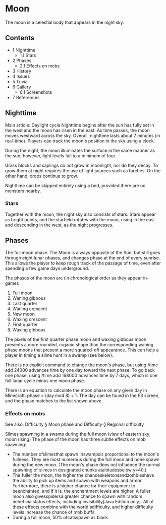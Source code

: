# Moon
The moon is a celestial body that appears in the night sky.

## Contents
- 1 Nighttime
	- 1.1 Stars
- 2 Phases
	- 2.1 Effects on mobs
- 3 History
- 4 Issues
- 5 Trivia
- 6 Gallery
	- 6.1 Screenshots
- 7 References

## Nighttime
Main article: Daylight cycle
Nighttime begins after the sun has fully set in the west and the moon has risen in the east. As time passes, the moon moves westward across the sky. Overall, nighttime lasts about 7 minutes (in real-time). Players can track the moon's position in the sky using a clock.

During the night, the moon illuminates the surface in the same manner as the sun; however, light levels fall to a minimum of four.

Grass blocks and saplings do not grow in moonlight, nor do they decay. To grow them at night requires the use of light sources such as torches. On the other hand, crops continue to grow.

Nighttime can be skipped entirely using a bed, provided there are no monsters nearby.

### Stars
Together with the moon, the night sky also consists of stars. Stars appear as bright points, and the starfield rotates with the moon, rising in the east and descending in the west, as the night progresses.

## Phases
The full moon phase.
The Moon is always opposite of the Sun, but still goes through eight lunar phases, and changes phase at the end of every sunrise. This allows the player to keep rough track of the passage of time, even after spending a few game days underground.

The phases of the moon are (in chronological order as they appear in-game):

1. Full moon
2. Waning gibbous
3. Last quarter
4. Waning crescent
5. New moon
6. Waxing crescent
7. First quarter
8. Waxing gibbous

The pixels of the first quarter phase moon and waxing gibbous moon presents a more rounded, organic shape than the corresponding waning phase moons that present a more squared-off appearance. This can help a player in timing a slime hunt in a swamp (see below).

There is no explicit command to change the moon's phase, but using /time add 24000 advances time by one day toward the next phase. To go back one phase, using /time add 168000 advances time by 7 days, which is one full lunar cycle minus one moon phase.

There is an equation to calculate the moon phase on any given day in Minecraft: phase = (day mod 8) + 1. The day can be found in the F3 screen, and the phase matches to the list shown above.

### Effects on mobs
See also: Difficulty § Moon phase and Difficulty § Regional difficulty

Slimes spawning in a swamp during the full moon (view of eastern sky; moon rising)
The phase of the moon has three subtle effects on mob spawning:

- The number ofslimesthat spawn inswampsis proportional to the moon's fullness: They are most numerous during the full moon and none spawn during the new moon. (The moon's phase does not influence the normal spawning of slimes in designated chunks ataltitudesbelow y=40.)
- The fuller the moon, the higher the chanceskeletonsandzombieshave the ability to pick up items and spawn with weapons and armor. Furthermore, there is a higher chance for their equipment to beenchanted, and if it is, the enchantment levels are higher.  A fuller moon also givesspidersa greater chance to spawn with random beneficialstatus effects, including invisibility‌[Java Edition  only]. All of these effects combine with the world'sdifficulty, and higher difficulty levels increase the chance of mob buffs.
- During a full moon, 50% ofcatsspawn as black.

